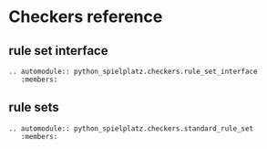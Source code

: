 # Checkers reference

## rule set interface

```{eval-rst}
.. automodule:: python_spielplatz.checkers.rule_set_interface
   :members:
```

## rule sets

```{eval-rst}
.. automodule:: python_spielplatz.checkers.standard_rule_set
   :members:
```
